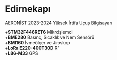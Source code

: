 # Edirnekapı 
AERONİST 2023-2024 Yüksek İrtifa Uçuş Bilgisayarı <br>
   
+**STM32F446RET6** Mikroişlemci <br>
+**BME280** Basınç, Sıcaklık ve Nem Sensörü <br>
+**BMI160** İvmeölçer ve Jiroskop <br>
+**LoRa E220-400T30D** RF <br>
+**L86-M33** GPS <br>
